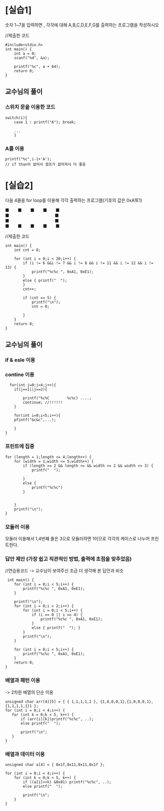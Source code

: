 # [실습1]
숫자 1~7을 입력하면 , 각각에 대해 A,B,C,D,E,F,G를 출력하는 프로그램을 작성하시오

//제출한 코드
```
#include<stdio.h>
int main() {
	int a = 0;
	scanf("%d", &a);

	printf("%c", a + 64);
	return 0;
}
```

## 교수님의 풀이
### 스위치 문을 이용한 코드
```
switch(i){
	case 1 : printf("A"); break;
	
	...
	}
```
### A를 이용
```
printf("%c",i-1+'A');
// if than이 없어서 점프가 없어져서 더 좋음
```

# [실습2]
다음 4줄을 for loop를 이용해 각각 출력하는 프로그램(기호의 값은 0xA1E1)

■  ■  ■  ■  ■   
■            ■   
■            ■   
■  ■  ■  ■  ■    

//제출한 코드
```#include<stdio.h>
int main() {
	int cnt = 0;

	for (int i = 0;i < 20;i++) {
		if (i != 6 &&i != 7 && i != 8 && i != 11 && i != 12 && i != 13) {
			printf("%c%c ", 0xA1, 0xE1);
		}
		else { printf("  ");
		}
		cnt++;

		if (cnt == 5) {
			printf("\n");
			cnt = 0;

		}
	}
	return 0;
}
```
## 교수님의 풀이
### if & esle 이용
### contine 이용
```
  for(int j=0;j<4;j++){
	if(j==1||j==2){

		printf("%c%C        %c%c) ....;
		continue; //!!!!!!
	}

	for(int i=0;i<5;i++){
	pfintf("&c&c",...);

	}
}
```
### 프린트에 집중
```
for (length = 1;length <= 4;length++) {
	for (width = 1;width <= 5;width++) {
		if (length >= 2 && length <= && width >= 2 && width <= 3) {
			printf("  ");

		}
		else {
			printf("%c%c")
		}

	
	}
	printf("\n");
}
```

 ### 모듈러 이용
 모둘러 이용해서 1,4번쨰 줄은 3으로 모듈러하면 1이므로 각각의 케이스로 나누어 프린트한다.
 
 ### 답안 제안 (가장 쉽고 직관적인 방법, 출력에 초점을 맞추었음)
 //연습용코드 -> 교수님이 보여주신 조금 더 생각해 본 답안과 비슷 
```
 int main() {
	for (int i = 0;i < 5;i++) {
		printf("%c%c ", 0xA1, 0xE1);
	}

	printf("\n");
	for (int i = 0;i < 2;i++) {
		for (int i = 0;i < 5;i++) {
			if (i == 0 || i == 4) {
				printf("%c%c ", 0xA1, 0xE1);
			}
			else { printf("  "); }
		}
		printf("\n");
	}

	for (int i = 0;i < 5;i++) {
		printf("%c%c ", 0xA1, 0xE1);
	}
	return 0;
}
```

 ### 배열과 패턴 이용
 -> 2차원 배열의 단순 이용
 ```
unsigned char arr[4][5] = { { 1,1,1,1,1 }, {1,0,0,0,1},{1,0,0,0,1},{1,1,1,1,1}1 };
for (int i = 0;i < 4;i++) {
	for (int k = 0;k < 5, k++) {
		if (arr[i][k])printf("%c%c", ..);
		else printf("  ");

		printf("\n";
	}
}
```
### 배열과 데이터 이용
```
unsigned char a[4] = { 0x1f,0x11,0x11,0x1f };

for (int i = 0;i < 4;i++) {
	for (int k = 0;k < 5, k++) {
		if ((a[i]>>k) &0x01) printf("%c%c", ..);
		else printf("  ");

		printf("\n";
	}
}
```

